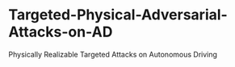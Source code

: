 # Targeted-Physical-Adversarial-Attacks-on-AD
Physically Realizable Targeted Attacks on Autonomous Driving
